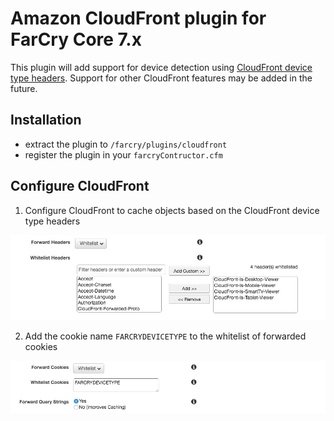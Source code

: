 # Amazon CloudFront plugin for FarCry Core 7.x

This plugin will add support for device detection using [CloudFront device type headers](http://docs.aws.amazon.com/AmazonCloudFront/latest/DeveloperGuide/header-caching.html#header-caching-web-device).
Support for other CloudFront features may be added in the future.

## Installation

- extract the plugin to `/farcry/plugins/cloudfront`
- register the plugin in your `farcryContructor.cfm`

## Configure CloudFront

1. Configure CloudFront to cache objects based on the CloudFront device type headers

 ![Whitelist device type headers](docs/cf-whitelist-headers.jpg)

2. Add the cookie name `FARCRYDEVICETYPE` to the whitelist of forwarded cookies

 ![Whitelist cookies](docs/cf-whitelist-cookies.jpg)
